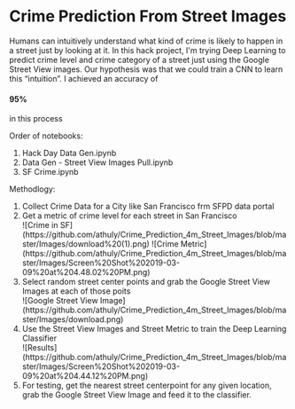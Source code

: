 # Crime Prediction From Street Images

Humans can intuitively understand what kind of crime is likely to happen in a street just by looking at it. In this hack project, I'm trying Deep Learning to predict crime level and crime category of a street just using the Google Street View images. Our hypothesis was that we could train a CNN to learn this “intuition”. I achieved an accuracy of <h4>95%</h4> in this process


Order of notebooks: 
1. Hack Day Data Gen.ipynb
2. Data Gen - Street View Images Pull.ipynb
3. SF Crime.ipynb


Methodlogy: 
<ol>
  <li>Collect Crime Data for a City like San Francisco frm SFPD data portal </li>
  
  <li>Get a metric of crime level for each street in San Francisco</li>
  ![Crime in SF](https://github.com/athuly/Crime_Prediction_4m_Street_Images/blob/master/Images/download%20(1).png)
  ![Crime Metric](https://github.com/athuly/Crime_Prediction_4m_Street_Images/blob/master/Images/Screen%20Shot%202019-03-09%20at%204.48.02%20PM.png)
  <li>Select random street center points and grab the Google Street View Images at each of those poits</li>
  ![Google Street View Image](https://github.com/athuly/Crime_Prediction_4m_Street_Images/blob/master/Images/download.png)
  <li>Use the Street View Images and Street Metric to train the Deep Learning Classifier</li>
  ![Results](https://github.com/athuly/Crime_Prediction_4m_Street_Images/blob/master/Images/Screen%20Shot%202019-03-09%20at%204.44.12%20PM.png)
  <li>For testing, get the nearest street centerpoint for any given location, grab the Google Street View Image and feed it to the classifier. 
 </ol>
 
 
